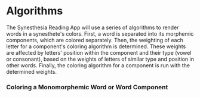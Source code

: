 # Algorithms
The Synesthesia Reading App will use a series of algorithms to render words in a synesthete's colors.
First, a word is separated into its morphemic components, which are colored
separately. Then, the 
weighting of each letter for a component's coloring algorithm is determined. 
These weights are affected by letters' position within the component and their
type (vowel or consonant), based on the weights of letters of similar type 
and position in other words. Finally, the coloring algorithm for a component 
is run with the determined weights.

### Coloring a Monomorphemic Word or Word Component
